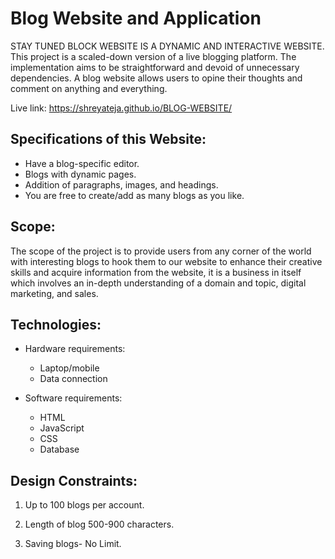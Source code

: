 # Blog Website  and Application 
STAY TUNED BLOCK WEBSITE IS A DYNAMIC AND INTERACTIVE WEBSITE.
This project is a scaled-down version of a live blogging platform. The implementation aims to be straightforward and devoid of unnecessary dependencies. A blog website allows users to opine their thoughts  and comment on anything and everything. 

Live link: https://shreyateja.github.io/BLOG-WEBSITE/

## Specifications of this Website:
* Have a blog-specific editor.
* Blogs with dynamic pages.
* Addition of paragraphs, images, and headings.
* You are free to create/add as many blogs as you like.
## Scope:

The scope of the project is to provide users from any corner of the world with interesting blogs to hook them to our website to enhance their creative skills and acquire information from the website, it is a business in itself which involves an in-depth understanding of a domain and topic, digital marketing, and sales.


## Technologies:

* Hardware requirements:
   * Laptop/mobile 
   * Data connection 

* Software requirements:
   * HTML
   * JavaScript
   * CSS
   * Database

## Design Constraints:

1. Up to 100 blogs per account.

2. Length of blog 500-900 characters.

3. Saving blogs- No Limit.
